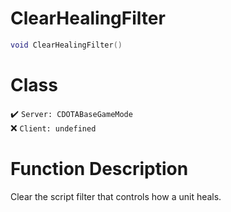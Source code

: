 # ClearHealingFilter
```lua
void ClearHealingFilter()
```
# Class
✔️ `Server: CDOTABaseGameMode`  
❌ `Client: undefined`  

# Function Description
Clear the script filter that controls how a unit heals.
